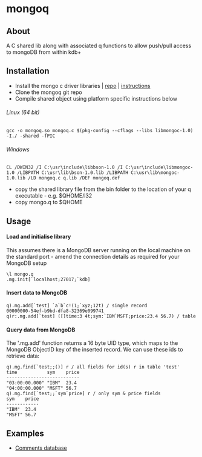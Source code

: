 # mongoq

## About
A C shared lib along with associated q functions to allow push/pull access to mongoDB from within kdb+

## Installation

- Install the mongo c driver libraries | [repo](https://github.com/mongodb/mongo-c-driver) | [instructions](https://github.com/mongodb/mongo-c-driver/blob/master/TUTORIAL.md)
- Clone the mongoq git repo
- Compile shared object using platform specific instructions below

###### Linux (64 bit)
```
gcc -o mongoq.so mongoq.c $(pkg-config --cflags --libs libmongoc-1.0) -I./ -shared -fPIC
```
###### Windows
```
CL /DWIN32 /I C:\usr\include\libbson-1.0 /I C:\usr\include\libmongoc-1.0 /LIBPATH C:\usr\lib\bson-1.0.lib /LIBPATH C:\usr\lib\mongoc-1.0.lib /LD mongoq.c q.lib /DEF mongoq.def
```

- copy the shared library file from the bin folder to the location of your q executable - e.g. $QHOME/l32
- copy mongo.q to $QHOME

## Usage

#### Load and initialise library

This assumes there is a MongoDB server running on the local machine on the standard port - amend the connection details as required for your MongoDB setup
```
\l mongo.q
.mg.init[`localhost;27017;`kdb]
```

#### Insert data to MongoDB

```
q).mg.add[`test] `a`b`c!(1;`xyz;12t) / single record
00000000-54ef-b9bd-dfa8-32369e099741
q)r:.mg.add[`test] ([]time:3 4t;sym:`IBM`MSFT;price:23.4 56.7) / table
```

#### Query data from MongoDB

The '.mg.add' function returns a 16 byte UID type, which maps to the MongoDB ObjectID key of the inserted record. We can use these ids to retrieve data:
```
q).mg.find[`test;;()] r / all fields for id(s) r in table 'test'
time           sym    price
---------------------------
"03:00:00.000" "IBM"  23.4
"04:00:00.000" "MSFT" 56.7
q).mg.find[`test;;`sym`price] r / only sym & price fields
sym    price
------------
"IBM"  23.4
"MSFT" 56.7
```

## Examples

- [Comments database](examples/COMMENTS.md)

